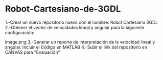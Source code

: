 # Robot-Cartesiano-de-3GDL

1.-Crear un nuevo repositorio nuevo con el nombre: Robot Cartesiano 3GDL
2.-Obtener el vector de velocidades lineal y angular para la siguiente configuración:

image.png
3.-Generar un reporte de interpretación de la velocidad lineal y angular. Incluir el Código en MATLAB
4.-Subir el link del repositorio en CANVAS para “Evaluación”
